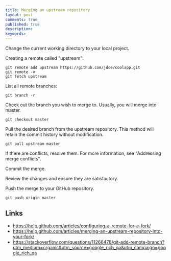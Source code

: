 ```yaml
---
title: Merging an upstream repository
layout: post
comments: true
published: true
description: 
keywords: 
---
```


Change the current working directory to your local project.

Creating a remote called "upstream":

```
git remote add upstream https://github.com/jdoe/coolapp.git
git remote -v
git fetch upstream
```

List all remote branches:

```
git branch -r
```

Check out the branch you wish to merge to. Usually, you will merge into master.

```
git checkout master
```

Pull the desired branch from the upstream repository. This method will retain the commit history without modification.

```
git pull upstream master
```

If there are conflicts, resolve them. For more information, see "Addressing merge conflicts".

Commit the merge.

Review the changes and ensure they are satisfactory.

Push the merge to your GitHub repository.

```
git push origin master
```


## Links

* <https://help.github.com/articles/configuring-a-remote-for-a-fork/>
* <https://help.github.com/articles/merging-an-upstream-repository-into-your-fork/>
* <https://stackoverflow.com/questions/11266478/git-add-remote-branch?utm_medium=organic&utm_source=google_rich_qa&utm_campaign=google_rich_qa>